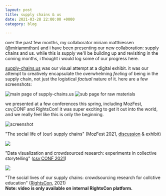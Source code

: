 ```yaml
---
layout: post
title: supply chains & us
date: 2021-03-28 22:00:00 +0000
category: blog

---
```

over the past few months, my collaborator miriam matthiessen ([@miriammthsn](https://twitter.com/miriammthsn)) and i have been presenting our new collaboration: supply chains and us. while this is supply we'll be building up and revisiting in the coming months, i thought i would log some of our progress here.

[supply-chains.us](supply-chains.us/) was our visual attempt at a digital exhibit. it was our attempt to creatively encapsulate the overwhelming _feeling_ of being in the supply chain, not just the logistical _factual_ nature of it. here are a few screenshots:

<img src="https://res.cloudinary.com/aleesteele/image/upload/v1634980386/Screenshot_2021-10-23_at_11.09.45_d1cisu.png" alt="main page of supply-chains.us"/>
<img src="https://res.cloudinary.com/aleesteele/image/upload/v1634980510/Screenshot_2021-10-23_at_11.14.49_acji3k.png" alt="sub page for raw materials"/>

we presented at a few conferences this spring, including MozFest, csv,CONF and RightsCon! it was super exciting to get it out into the world, and we really feel like this is only the beginning.

<img src="https://res.cloudinary.com/aleesteele/image/upload/v1634979697/Screenshot_2021-10-23_at_11.00.56_xddbqj.png" alt="screenshot"/>

"The social life of (our) supply chains" (MozFest 2021, [discussion](https://web.archive.org/web/20210306110720/https://pretalx.com/mozfest-2021/talk/AK3TFM/) & exhibit)

<img src="https://res.cloudinary.com/aleesteele/image/upload/v1634980551/Screenshot_2021-10-23_at_11.06.18_zdcy8j.png">

"Data visualization and crowdsourced research: experiments in collective storytelling" ([csv,CONF 2021](https://csvconf.com/speakers/#anne-lee-steele))

<img src="https://res.cloudinary.com/aleesteele/image/upload/v1634979885/Screenshot_2021-10-23_at_10.56.50_uxcrqx.png">

"The social lives of our supply chains: crowdsourcing research for collctive education" ([RightsCon](https://rightscon.summit.tc/t/2021/events/the-social-lives-of-our-supply-chains-crowdsourcing-research-for-collective-education-vp6xEiWYk2nFEsxtnEPgmn), 2021)  
**Note: video is only available on internal RightsCon platform.**